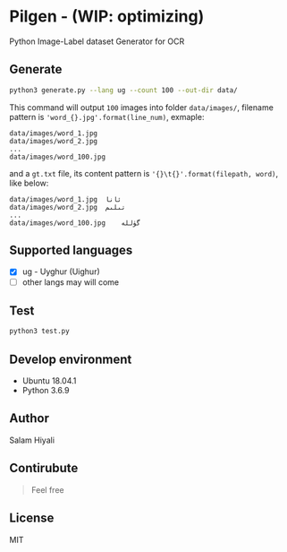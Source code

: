 # Pilgen - (WIP: optimizing) 

Python Image-Label dataset Generator for OCR

## Generate

```bash
python3 generate.py --lang ug --count 100 --out-dir data/
```

This command will output `100` images into folder `data/images/`, filename pattern is `'word_{}.jpg'.format(line_num)`, exmaple:
```
data/images/word_1.jpg
data/images/word_2.jpg
...
data/images/word_100.jpg
```

and a `gt.txt` file, its content pattern is `'{}\t{}'.format(filepath, word)`, like below:

```
data/images/word_1.jpg	ئانا
data/images/word_2.jpg	تىلىم
...
data/images/word_100.jpg	گۈللە

```

## Supported languages

* [x] ug - Uyghur (Uighur)
* [ ] other langs may will come

## Test

```bash
python3 test.py
```

## Develop environment

* Ubuntu 18.04.1
* Python 3.6.9

## Author

Salam Hiyali

## Contirubute

> Feel free

## License

MIT

